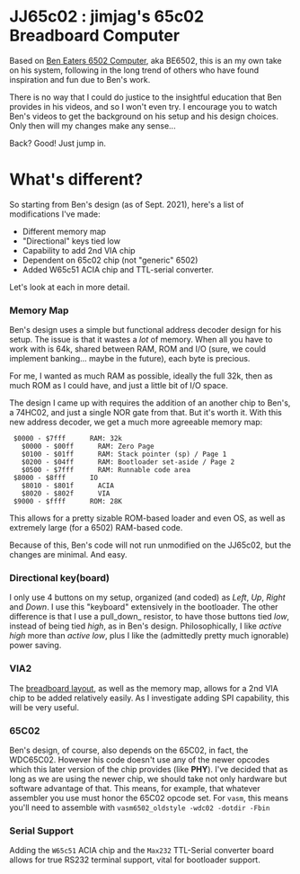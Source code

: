 
# JJ65c02 : jimjag's 65c02 Breadboard Computer

Based on [Ben Eaters 6502 Computer](https://eater.net/6502), aka BE6502, this is an my own take on his system, following in the long trend of others who have found inspiration and fun due to Ben's work.

There is no way that I could do justice to the insightful education that Ben provides in his videos, and so I won't even try. I encourage you to watch Ben's videos to get the background on his setup and his design choices. Only then will my changes make any sense...

Back? Good! Just jump in.


# What's different?

So starting from Ben's design (as of Sept. 2021), here's a list of modifications I've made:

* Different memory map
* "Directional" keys tied low
* Capability to add 2nd VIA chip
* Dependent on 65c02 chip (not "generic" 6502)
* Added W65c51 ACIA chip and TTL-serial converter.

Let's look at each in more detail.

### Memory Map
Ben's design uses a simple but functional address decoder design for his setup. The issue is that it wastes a _lot_ of memory. When all you have to work with is 64k, shared between RAM, ROM and I/O (sure, we could implement banking... maybe in the future), each byte is precious.

For me, I wanted as much RAM as possible, ideally the full 32k, then as much ROM as I could have, and just a little bit of I/O space.

The design I came up with requires the addition of an another chip to Ben's, a 74HC02, and just a single NOR gate from that. But it's worth it. With this new address decoder, we get a much more agreeable memory map:

```
 $0000 - $7fff      RAM: 32k
   $0000 - $00ff      RAM: Zero Page
   $0100 - $01ff      RAM: Stack pointer (sp) / Page 1
   $0200 - $04ff      RAM: Bootloader set-aside / Page 2
   $0500 - $7fff      RAM: Runnable code area
 $8000 - $8fff      IO
   $8010 - $801f      ACIA
   $8020 - $802f      VIA
 $9000 - $ffff      ROM: 28K
```

This allows for a pretty sizable ROM-based loader and even OS, as well as extremely large (for a 6502) RAM-based code.

Because of this, Ben's code will not run unmodified on the JJ65c02, but the changes are minimal. And easy.

### Directional key(board)
I only use 4 buttons on my setup, organized (and coded) as _Left_, _Up_, _Right_ and _Down_. I use this "keyboard" extensively in the bootloader. The other difference is that I use a pull_down_ resistor, to have those buttons tied _low_, instead of being tied _high_, as in Ben's design. Philosophically, I like _active high_ more than _active low_, plus I like the (admittedly pretty much ignorable) power saving.

### VIA2
The [breadboard layout](../Images/JJ65c02-bootloader.png), as well as the memory map, allows for a 2nd VIA chip to be added relatively easily. As I investigate adding SPI capability, this will be very useful.

### 65C02
Ben's design, of course, also depends on the 65C02, in fact, the WDC65C02. However his code doesn't use any of the newer opcodes which this later version of the chip provides (like **PHY**). I've decided that as long as we are using the newer chip, we should take not only hardware but software advantage of that. This means, for example, that whatever assembler you use must honor the 65C02 opcode set. For `vasm`, this means you'll need to assemble with `vasm6502_oldstyle -wdc02 -dotdir -Fbin`

### Serial Support
Adding the `W65c51` ACIA chip and the `Max232` TTL-Serial
converter board allows for true RS232 terminal support,
vital for bootloader support.